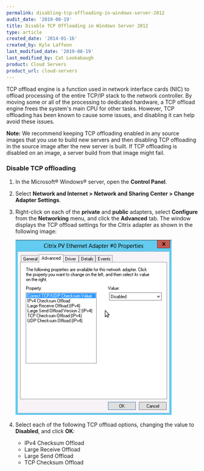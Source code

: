 ```yaml
---
permalink: disabling-tcp-offloading-in-windows-server-2012
audit_date: '2019-08-19'
title: Disable TCP Offloading in Windows Server 2012
type: article
created_date: '2014-01-16'
created_by: Kyle Laffoon
last_modified_date: '2019-08-19'
last_modified_by: Cat Lookabaugh
product: Cloud Servers
product_url: cloud-servers
---
```


TCP offload engine is a function used in network interface cards (NIC)
to offload processing of the entire TCP/IP stack to the network
controller. By moving some or all of the processing to dedicated
hardware, a TCP offload engine frees the system's main CPU for other
tasks. However, TCP offloading has been known to cause some issues, and
disabling it can help avoid these issues.

**Note:** We recommend keeping TCP offloading enabled in any source
images that you use to build new servers and then disabling TCP
offloading in the source image after the new server is built. If TCP
offloading is disabled on an image, a server build from that image might
fail. 

### Disable TCP offloading

1.  In the Microsoft&reg; Windows&reg; server, open the **Control Panel**.

2.  Select **Network and Internet > Network and Sharing Center > Change Adapter Settings**.

3.  Right-click on each of the **private** and **public** adapters,
    select **Configure** from the **Networking** menu, and click
    the **Advanced** tab. The window displays the TCP offload settings for the
    Citrix adapter as shown in the following image:

    <img src="TCPOffloading9.png" alt="" title="">

4.  Select each of the following TCP offload options, changing the value to **Disabled**, and click **OK**:

    -   IPv4 Checksum Offload
    -   Large Receive Offload
    -   Large Send Offload
    -   TCP Checksum Offload
